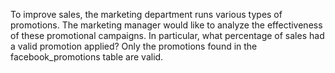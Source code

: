 To improve sales, the marketing department runs various types of promotions. 
The marketing manager would like to analyze the effectiveness of these promotional campaigns. 
In particular, what percentage of sales had a valid promotion applied? Only the promotions found in the facebook_promotions table are valid.